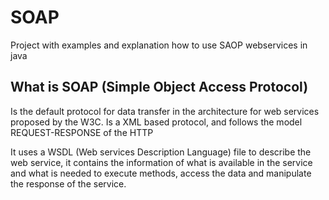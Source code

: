 SOAP
====

Project with examples and explanation how to use SAOP webservices in java

What is SOAP (Simple Object Access Protocol)
--------------------
Is the default protocol for data transfer in the architecture for web services proposed by the W3C.
Is a XML based protocol, and follows the model REQUEST-RESPONSE of the HTTP

It uses a WSDL (Web services Description Language) file to describe the web service, it contains the information of what is available in the service and what is needed to execute methods, access the data and manipulate the response of the service.
